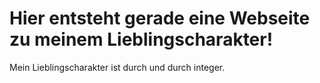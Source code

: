 # Hier entsteht gerade eine Webseite zu meinem Lieblingscharakter!
Mein Lieblingscharakter ist durch und durch integer.
